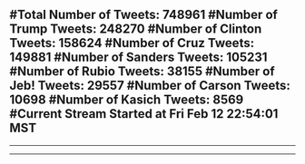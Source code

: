 #Total Number of Tweets: 748961 
#Number of Trump Tweets: 248270
#Number of Clinton Tweets: 158624
#Number of Cruz Tweets: 149881
#Number of Sanders Tweets: 105231
#Number of Rubio Tweets: 38155
#Number of Jeb! Tweets: 29557
#Number of Carson Tweets: 10698
#Number of Kasich Tweets: 8569
#Current Stream Started at Fri Feb 12 22:54:01 MST
---
---
---
